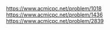 https://www.acmicpc.net/problem/1018 
https://www.acmicpc.net/problem/1436 
https://www.acmicpc.net/problem/2839
